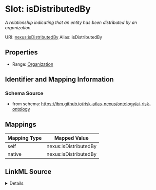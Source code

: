 

# Slot: isDistributedBy


_A relationship indicating that an entity has been distributed by an organization._





URI: [nexus:isDistributedBy](https://ibm.github.io/risk-atlas-nexus/ontology/isDistributedBy)
Alias: isDistributedBy

<!-- no inheritance hierarchy -->








## Properties

* Range: [Organization](Organization.md)





## Identifier and Mapping Information







### Schema Source


* from schema: https://ibm.github.io/risk-atlas-nexus/ontology/ai-risk-ontology




## Mappings

| Mapping Type | Mapped Value |
| ---  | ---  |
| self | nexus:isDistributedBy |
| native | nexus:isDistributedBy |




## LinkML Source

<details>
```yaml
name: isDistributedBy
description: A relationship indicating that an entity has been distributed by an organization.
from_schema: https://ibm.github.io/risk-atlas-nexus/ontology/ai-risk-ontology
rank: 1000
alias: isDistributedBy
range: Organization
inlined_as_list: true

```
</details>
